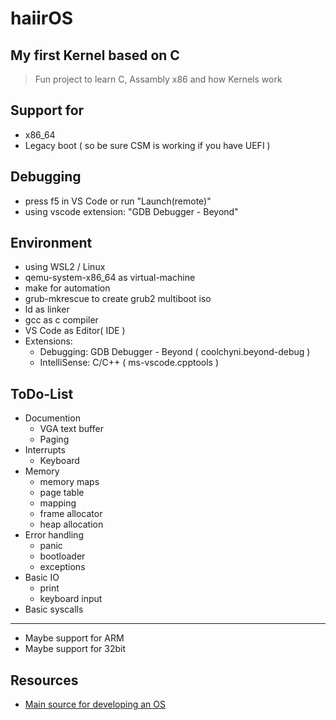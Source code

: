 # haiirOS

## My first Kernel based on C

> Fun project to learn C, Assambly x86 and how Kernels work

## Support for

* x86_64
* Legacy boot ( so be sure CSM is working if you have UEFI )

## Debugging

* press f5 in VS Code or run "Launch(remote)"
* using vscode extension: "GDB Debugger - Beyond"

## Environment

* using WSL2 / Linux
* qemu-system-x86_64 as virtual-machine
* make for automation
* grub-mkrescue to create grub2 multiboot iso
* ld as linker
* gcc as c compiler
* VS Code as Editor( IDE )
* Extensions:
  * Debugging: GDB Debugger - Beyond ( coolchyni.beyond-debug )
  * IntelliSense: C/C++ ( ms-vscode.cpptools )

## ToDo-List

* Documention
  * VGA text buffer
  * Paging
* Interrupts
  * Keyboard
* Memory
  * memory maps
  * page table
  * mapping
  * frame allocator
  * heap allocation
* Error handling
  * panic
  * bootloader
  * exceptions
* Basic IO
  * print
  * keyboard input
* Basic syscalls

---

* Maybe support for ARM
* Maybe support for 32bit

## Resources

* [Main source for developing an OS](wiki.osdev.org/Main_Page)
